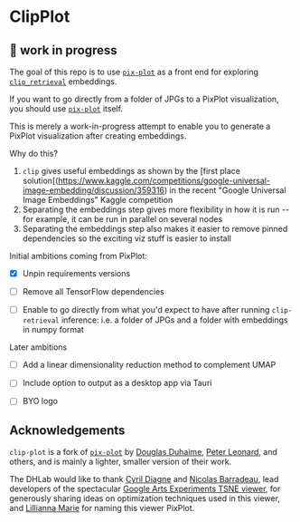 # ClipPlot

## 🚧 work in progress

The goal of this repo is to use [`pix-plot`](https://github.com/YaleDHLab/pix-plot) as a front end for exploring [`clip_retrieval`](https://github.com/rom1504/clip-retrieval) embeddings.

If you want to go directly from a folder of JPGs to a PixPlot visualization, you should use [`pix-plot`](https://github.com/YaleDHLab/pix-plot) itself.

This is merely a work-in-progress attempt to enable you to generate a PixPlot visualization after creating embeddings.

Why do this?
1. `clip` gives useful embeddings as shown by the [first place solution[(https://www.kaggle.com/competitions/google-universal-image-embedding/discussion/359316) in the recent "Google Universal Image Embeddings" Kaggle competition
2. Separating the embeddings step gives more flexibility in how it is run -- for example, it can be run in parallel on several nodes
3. Separating the embeddings step also makes it easier to remove pinned dependencies so the exciting viz stuff is easier to install

Initial ambitions coming from PixPlot:
- [x] Unpin requirements versions
- [ ] Remove all TensorFlow dependencies
- [ ] Enable to go directly from what you'd expect to have after running `clip-retrieval` inference: i.e. a folder of JPGs and a folder with embeddings in numpy format


Later ambitions
- [ ] Add a linear dimensionality reduction method to complement UMAP
- [ ] Include option to output as a desktop app via Tauri
- [ ] BYO logo


## Acknowledgements

`clip-plot` is a fork of [`pix-plot`](https://github.com/YaleDHLab/pix-plot) by [Douglas Duhaime](https://github.com/duhaime), [Peter Leonard](https://github.com/pleonard212), and others, and is mainly a lighter, smaller version of their work.

The DHLab would like to thank [Cyril Diagne](http://cyrildiagne.com/) and [Nicolas Barradeau](http://barradeau.com), lead developers of the spectacular [Google Arts Experiments TSNE viewer](https://artsexperiments.withgoogle.com/tsnemap/), for generously sharing ideas on optimization techniques used in this viewer, and [Lillianna Marie](https://github.com/lilliannamarie) for naming this viewer PixPlot.
